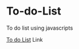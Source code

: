 # To-do-List
To do list using javascripts

 [To do List](https://chirpatel.github.io/To-do-List) Link
